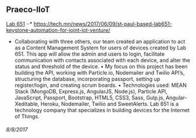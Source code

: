 ## Praeco-IIoT

[Lab 651](http://lab651.com/)
⋅⋅* https://tech.mn/news/2017/06/09/st-paul-based-lab651-keystone-automation-for-joint-iot-venture/

 - Collaborating with three others, our team created an application to act as a Content Management System for users of devices created by Lab 651. This app will allow the admin and users to login, facilitate communication with
        contacts associated with each device, and alter the status and threshold of the device.
     • My focus on this project has been building the API, working with Particle.io, Nodemailer and Twilio API’s, structuring 	        the database, incorporating passport, setting up register/login, and creating scrum boards.
     • Technologies used: MEAN Stack (MongoDB, Express.js, AngularJS, Node.js), Particle API, JavaScript, Passport, 
        Bootstrap, HTML5, CSS3, Sass, Gulp.js, Angular-Xeditable, Heroku, Nodemailer, Twilio and SweetAlerts.
        Lab 651 is a technology company that specializes in building devices for the Internet of Things.

###### 8/8/2017
